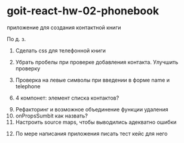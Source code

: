 # goit-react-hw-02-phonebook

приложение для создания контактной книги

По д. з.

1. Сделать css для телефонной книги

2. Убрать пробелы при проверке добавления контакта. Улучшить проверку
3. Проверка на левые символы при введении в форме name и telephone
<!-- 4. Два раза выводиться alert -->
<!-- 5. По желанию добавить lodash debounce -->
6. 4 компонет: элемент списка контактов?
<!-- 7. Тернарник в разметке я применил првильно? -->
<!-- 8. РЕФАКТОРИТЬ КОД УБРАТЬ ЛИШНИЕ toLowerCase, читабельность кода -->

9. Рефакторинг и возможное объединение функции удаления
10. onPropsSumbit как назвать?
11. Настроить source maps, чтобы выводились адекватно ошибки
<!-- 12. Вынести проверку в отдельную фувнкцию, но как прерывать функцию -->
<!-- 13. Нужен ли state в ContactForm и Filter -->
<!-- 14. filterDataHandler, filterContactsHandler ???? -->
<!-- 15. Зачем setState в Filter компоненте -->



12. По мере написания приложения писать тест кейс для него
